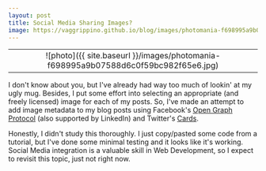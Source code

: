 ```yaml
---
layout: post
title: Social Media Sharing Images?
image: https://vaggrippino.github.io/blog/images/photomania-f698995a9b07588d6c0f59bc982f65e6.jpg
---
```

||
|:--:|
|![photo]({{ site.baseurl }}/images/photomania-f698995a9b07588d6c0f59bc982f65e6.jpg)|

I don't know about you, but I've already had way too much of lookin' at my ugly mug. Besides, I put some effort into selecting an appropriate (and freely licensed) image for each of my posts. So, I've made an attempt to add image metadata to my blog posts using Facebook's [Open Graph Protocol](http://ogp.me/) (also supported by LinkedIn) and Twitter's [Cards](https://developer.twitter.com/en/docs/tweets/optimize-with-cards/overview/abouts-cards).

Honestly, I didn't study this thoroughly. I just copy/pasted some code from a tutorial, but I've done some minimal testing and it looks like it's working. Social Media integration is a valuable skill in Web Development, so I expect to revisit this topic, just not right now.
